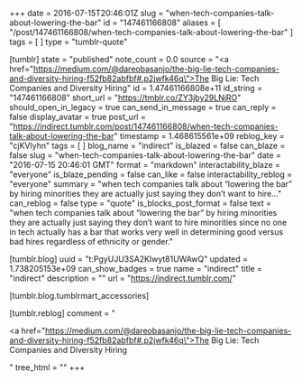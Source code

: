 +++
date = 2016-07-15T20:46:01Z
slug = "when-tech-companies-talk-about-lowering-the-bar"
id = "147461166808"
aliases = [ "/post/147461166808/when-tech-companies-talk-about-lowering-the-bar" ]
tags = [ ]
type = "tumblr-quote"

[tumblr]
state = "published"
note_count = 0.0
source = "<a href=\"https://medium.com/@dareobasanjo/the-big-lie-tech-companies-and-diversity-hiring-f52fb82abfbf#.p2jwfk46q\">The Big Lie: Tech Companies and Diversity Hiring</a>"
id = 1.47461166808e+11
id_string = "147461166808"
short_url = "https://tmblr.co/ZY3jby29LNjRO"
should_open_in_legacy = true
can_send_in_message = true
can_reply = false
display_avatar = true
post_url = "https://indirect.tumblr.com/post/147461166808/when-tech-companies-talk-about-lowering-the-bar"
timestamp = 1.468615561e+09
reblog_key = "cjKVlyhn"
tags = [ ]
blog_name = "indirect"
is_blazed = false
can_blaze = false
slug = "when-tech-companies-talk-about-lowering-the-bar"
date = "2016-07-15 20:46:01 GMT"
format = "markdown"
interactability_blaze = "everyone"
is_blaze_pending = false
can_like = false
interactability_reblog = "everyone"
summary = "when tech companies talk about “lowering the bar” by hiring minorities they are actually just saying they don’t want to hire..."
can_reblog = false
type = "quote"
is_blocks_post_format = false
text = "when tech companies talk about “lowering the bar” by hiring minorities they are actually just saying they don’t want to hire minorities since no one in tech actually has a bar that works very well in determining good versus bad hires regardless of ethnicity or gender."

[tumblr.blog]
uuid = "t:PgyUJU3SA2Klwyt81UWAwQ"
updated = 1.738205153e+09
can_show_badges = true
name = "indirect"
title = "indirect"
description = ""
url = "https://indirect.tumblr.com/"

[tumblr.blog.tumblrmart_accessories]

[tumblr.reblog]
comment = "<p><a href=\"https://medium.com/@dareobasanjo/the-big-lie-tech-companies-and-diversity-hiring-f52fb82abfbf#.p2jwfk46q\">The Big Lie: Tech Companies and Diversity Hiring</a></p>"
tree_html = ""
+++
